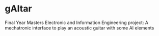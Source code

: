 # gAItar
Final Year Masters Electronic and Information Engineering project: A mechatronic interface to play an acoustic guitar with some AI elements
